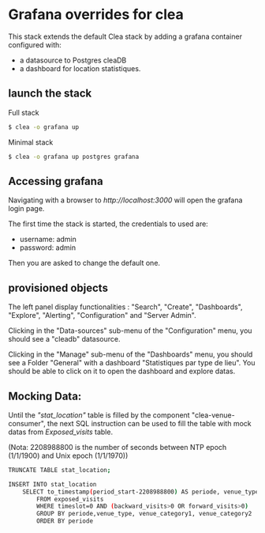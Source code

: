 # Grafana overrides for clea

This stack extends the default Clea stack by adding a grafana container configured with:

- a datasource to Postgres cleaDB
- a dashboard for location statistiques.

## launch the stack

Full stack

```bash
$ clea -o grafana up
```

Minimal stack

```bash
$ clea -o grafana up postgres grafana
```

## Accessing grafana

Navigating with a browser to _http://localhost:3000_ will open the grafana login page.

The first time the stack is started, the credentials to used are:

- username: admin
- password: admin

Then you are asked to change the default one.

## provisioned objects

The left panel display functionalities : "Search", "Create", "Dashboards", "Explore", "Alerting", "Configuration" and "Server Admin".

Clicking in the "Data-sources" sub-menu of the "Configuration" menu, you should see a "cleadb" datasource.

Clicking in the "Manage" sub-menu of the "Dashboards" menu, you should see a Folder "General" with a dashboard "Statistiques par type de lieu".
You should be able to click on it to open the dashboard and explore datas.

## Mocking Data:

Until the _"stat_location"_ table is filled by the component "clea-venue-consumer", the next SQL instruction can be used to fill the table with mock datas from _Exposed_visits_ table.

(Nota: 2208988800 is the number of seconds between NTP epoch (1/1/1900) and Unix epoch (1/1/1970))

```bash
TRUNCATE TABLE stat_location;

INSERT INTO stat_location
	SELECT to_timestamp(period_start-2208988800) AS periode, venue_type, venue_category1, venue_category2, sum(backward_visits) as backward_visits, sum(forward_visits) as forward_visits
		FROM exposed_visits
		WHERE timeslot=0 AND (backward_visits>0 OR forward_visits>0)
		GROUP BY periode,venue_type, venue_category1, venue_category2
		ORDER BY periode
```
